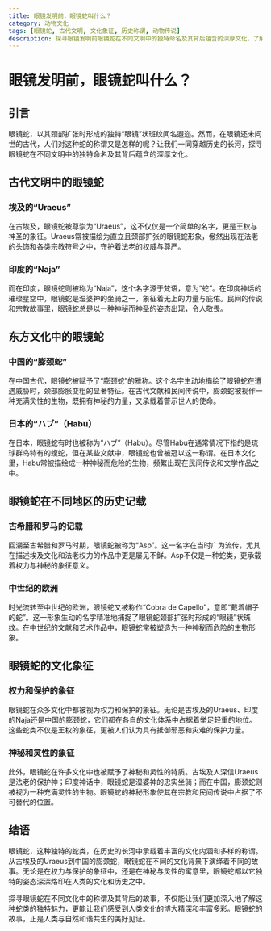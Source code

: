 ```yaml
---
title: 眼镜发明前，眼镜蛇叫什么？
category: 动物文化
tags: [眼镜蛇, 古代文明, 文化象征, 历史称谓, 动物传说]
description: 探寻眼镜发明前眼镜蛇在不同文明中的独特命名及其背后蕴含的深厚文化，了解其在古埃及、印度、中国、日本以及古希腊和罗马等文化中的称谓与象征意义。
---
```


# 眼镜发明前，眼镜蛇叫什么？

## 引言

眼镜蛇，以其颈部扩张时形成的独特“眼镜”状斑纹闻名遐迩。然而，在眼镜还未问世的古代，人们对这种蛇的称谓又是怎样的呢？让我们一同穿越历史的长河，探寻眼镜蛇在不同文明中的独特命名及其背后蕴含的深厚文化。

## 古代文明中的眼镜蛇

### 埃及的“Uraeus”

在古埃及，眼镜蛇被尊崇为“Uraeus”，这不仅仅是一个简单的名字，更是王权与神圣的象征。Uraeus常被描绘为直立且颈部扩张的眼镜蛇形象，傲然出现在法老的头饰和各类宗教符号之中，守护着法老的权威与尊严。

### 印度的“Naja”

而在印度，眼镜蛇则被称为“Naja”，这个名字源于梵语，意为“蛇”。在印度神话的璀璨星空中，眼镜蛇是湿婆神的坐骑之一，象征着无上的力量与庇佑。民间的传说和宗教故事里，眼镜蛇总是以一种神秘而神圣的姿态出现，令人敬畏。

## 东方文化中的眼镜蛇

### 中国的“膨颈蛇”

在中国古代，眼镜蛇被赋予了“膨颈蛇”的雅称。这个名字生动地描绘了眼镜蛇在遭遇威胁时，颈部膨胀变粗的显著特征。在古代文献和民间传说中，膨颈蛇被视作一种充满灵性的生物，既拥有神秘的力量，又承载着警示世人的使命。

### 日本的“ハブ”（Habu）

在日本，眼镜蛇有时也被称为“ハブ”（Habu）。尽管Habu在通常情况下指的是琉球群岛特有的蝮蛇，但在某些文献中，眼镜蛇也曾被冠以这一称谓。在日本文化里，Habu常被描绘成一种神秘而危险的生物，频繁出现在民间传说和文学作品之中。

## 眼镜蛇在不同地区的历史记载

### 古希腊和罗马的记载

回溯至古希腊和罗马时期，眼镜蛇被称为“Asp”。这一名字在当时广为流传，尤其在描述埃及文化和法老权力的作品中更是屡见不鲜。Asp不仅是一种蛇类，更承载着权力与神秘的象征意义。

### 中世纪的欧洲

时光流转至中世纪的欧洲，眼镜蛇又被称作“Cobra de Capello”，意即“戴着帽子的蛇”。这一形象生动的名字精准地捕捉了眼镜蛇颈部扩张时形成的“眼镜”状斑纹。在中世纪的文献和艺术作品中，眼镜蛇常被塑造为一种神秘而危险的生物形象。

## 眼镜蛇的文化象征

### 权力和保护的象征

眼镜蛇在众多文化中都被视为权力和保护的象征。无论是古埃及的Uraeus、印度的Naja还是中国的膨颈蛇，它们都在各自的文化体系中占据着举足轻重的地位。这些蛇类不仅是王权的象征，更被人们认为具有抵御邪恶和灾难的保护力量。

### 神秘和灵性的象征

此外，眼镜蛇在许多文化中也被赋予了神秘和灵性的特质。古埃及人深信Uraeus是法老的保护神；印度神话中，眼镜蛇是湿婆神的忠实坐骑；而在中国，膨颈蛇则被视为一种充满灵性的生物。眼镜蛇的神秘形象使其在宗教和民间传说中占据了不可替代的位置。

## 结语

眼镜蛇，这种独特的蛇类，在历史的长河中承载着丰富的文化内涵和多样的称谓。从古埃及的Uraeus到中国的膨颈蛇，眼镜蛇在不同的文化背景下演绎着不同的故事。无论是在权力与保护的象征中，还是在神秘与灵性的寓意里，眼镜蛇都以它独特的姿态深深烙印在人类的文化和历史之中。

探寻眼镜蛇在不同文化中的称谓及其背后的故事，不仅能让我们更加深入地了解这种蛇类的独特魅力，更能让我们感受到人类文化的博大精深和丰富多彩。眼镜蛇的故事，正是人类与自然和谐共生的美好见证。
